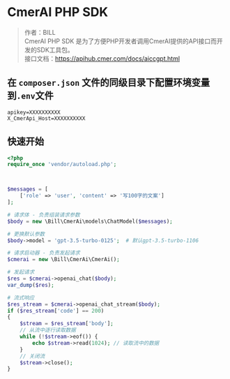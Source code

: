 # CmerAI PHP SDK


> 作者：BILL  
> CmerAI PHP SDK 是为了方便PHP开发者调用CmerAI提供的API接口而开发的SDK工具包。  
> 接口文档：https://apihub.cmer.com/docs/aiccgpt.html


## 在 `composer.json` 文件的同级目录下配置环境变量到`.env`文件

```shell
apikey=XXXXXXXXXX
X_CmerApi_Host=XXXXXXXXXX
```

## 快速开始

```php
<?php
require_once 'vendor/autoload.php';



$messages = [
    ['role' => 'user', 'content' => '写100字的文案']
];

# 请求体 - 负责组装请求参数
$body = new \Bill\CmerAi\models\ChatModel($messages);

# 更换默认参数
$body->model = 'gpt-3.5-turbo-0125';  # 默认gpt-3.5-turbo-1106

# 请求启动器 - 负责发起请求
$cmerai = new \Bill\CmerAi\CmerAi();

# 发起请求
$res = $cmerai->openai_chat($body);
var_dump($res);

# 流式响应
$res_stream = $cmerai->openai_chat_stream($body);
if ($res_stream['code'] == 200)
{
    $stream = $res_stream['body'];
    // 从流中逐行读取数据
    while (!$stream->eof()) {
        echo $stream->read(1024); // 读取流中的数据
    }
    // 关闭流
    $stream->close();
}

```

